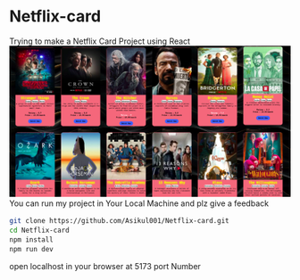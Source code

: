 # Netflix-card
Trying to make a Netflix Card Project using React
![Demo](./demo.png)
You can run my project in Your Local Machine and plz give a feedback
``` bash
git clone https://github.com/Asikul001/Netflix-card.git
cd Netflix-card
npm install
npm run dev
```
open localhost in your browser at 5173 port Number
